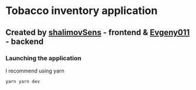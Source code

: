 # Tobacco inventory application  

## Created by [shalimovSens](https://github.com/shalimovSens) - frontend & [Evgeny011](https://github.com/Evgeny011) - backend

### Launching the application
I recommend using yarn

`
yarn
yarn dev
`
